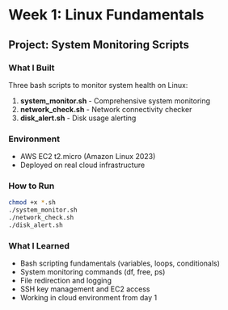 # Week 1: Linux Fundamentals

## Project: System Monitoring Scripts

### What I Built
Three bash scripts to monitor system health on Linux:
1. **system_monitor.sh** - Comprehensive system monitoring
2. **network_check.sh** - Network connectivity checker
3. **disk_alert.sh** - Disk usage alerting

### Environment
- AWS EC2 t2.micro (Amazon Linux 2023)
- Deployed on real cloud infrastructure

### How to Run
```bash
chmod +x *.sh
./system_monitor.sh
./network_check.sh
./disk_alert.sh
```

### What I Learned
- Bash scripting fundamentals (variables, loops, conditionals)
- System monitoring commands (df, free, ps)
- File redirection and logging
- SSH key management and EC2 access
- Working in cloud environment from day 1
